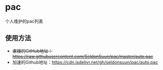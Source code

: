 # pac

个人维护的pac列表

## 使用方法

+ ~~直接的GitHub地址：<https://raw.githubusercontent.com/SeldonSuun/pac/master/auto.pac>~~
+ 加速的Github地址：<https://cdn.jsdelivr.net/gh/seldonsuun/pac/auto.pac>
